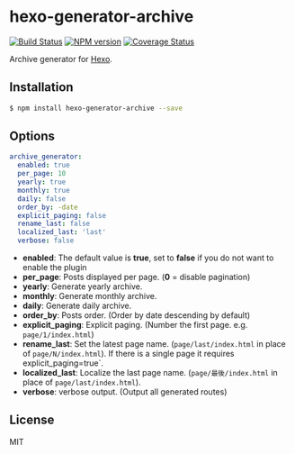 # hexo-generator-archive

[![Build Status](https://github.com/hexojs/hexo-generator-archive/workflows/Tester/badge.svg)](https://github.com/hexojs/hexo-generator-archive/actions?query=workflow%3ATester)
[![NPM version](https://badge.fury.io/js/hexo-generator-archive.svg)](https://www.npmjs.com/package/hexo-generator-archive)
[![Coverage Status](https://img.shields.io/coveralls/hexojs/hexo-generator-archive.svg)](https://coveralls.io/r/hexojs/hexo-generator-archive?branch=master)

Archive generator for [Hexo].

## Installation

``` bash
$ npm install hexo-generator-archive --save
```

## Options

``` yaml
archive_generator:
  enabled: true
  per_page: 10
  yearly: true
  monthly: true
  daily: false
  order_by: -date
  explicit_paging: false
  rename_last: false
  localized_last: 'last'
  verbose: false
```

- **enabled**: The default value is **true**, set to **false** if you do not want to enable the plugin
- **per_page**: Posts displayed per page. (**0** = disable pagination)
- **yearly**: Generate yearly archive.
- **monthly**: Generate monthly archive.
- **daily**: Generate daily archive.
- **order_by**: Posts order. (Order by date descending by default)
- **explicit_paging**: Explicit paging. (Number the first page. e.g. `page/1/index.html`)
- **rename_last**: Set the latest page name. (`page/last/index.html` in place of `page/N/index.html`). If there is a single page it requires explicit_paging=true`.
- **localized_last**: Localize the last page name. (`page/最後/index.html` in place of `page/last/index.html`).
- **verbose**: verbose output. (Output all generated routes)

## License

MIT

[Hexo]: https://hexo.io/
